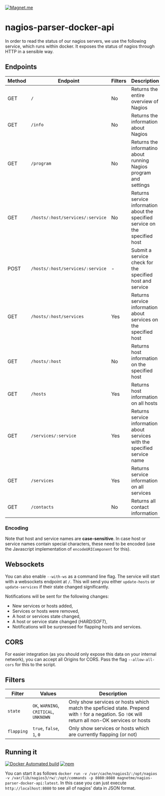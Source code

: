 [![Magnet.me](https://cdn.magnet.me/images/logo-2015-full_2x.png)](https://magnet.me)

# nagios-parser-docker-api

In order to read the status of our nagios servers, we use the following service, which runs within docker.
It exposes the status of nagios through HTTP in a sensible way.

## Endpoints

| Method | Endpoint | Filters | Description |
|---|---|---|---|
| GET | `/` | No | Returns the entire overview of Nagios |
| GET | `/info` | No | Returns the information about Nagios |
| GET | `/program` | No | Returns the informatino about running Nagios program and settings |
| GET | `/hosts/:host/services/:service` | No | Returns service information about the specified service on the specified host |
| POST | `/hosts/:host/services/:service` | - | Submit a service check for the specified host and service |
| GET | `/hosts/:host/services` | Yes | Returns service information about services on the specified host |
| GET | `/hosts/:host` | No | Returns host information on the specified host |
| GET | `/hosts` | Yes | Returns host information on all hosts |
| GET | `/services/:service` | Yes | Returns service information about services with the specified service name |
| GET | `/services` | Yes | Returns service information on all services |
| GET | `/contacts` | No | Returns all contact information |

### Encoding

Note that host and service names are __case-sensitive__.
In case host or service names contain special characters, these need to be encoded (use the Javascript implementation of `encodeURIComponent` for this).


## Websockets

You can also enable `--with-ws` as a command line flag.
The service will start with a websockets endpoint at `/`.
This will send you either `update-hosts` or `update-services` if their state changed significantly.

Notifications will be sent for the following changes:

- New services or hosts added,
- Services or hosts were removed,
- A host or services state changed,
- A host or service state changed (_HARD/SOFT_),
- Notifications will be surpressed for flapping hosts and services.

## CORS

For easier integration (as you should only expose this data on your internal network), you can accept all Origins for CORS.
Pass the flag `--allow-all-cors` for this to the script.

## Filters

| Filter | Values | Description |
|---|---|---|
| `state` | `OK`, `WARNING`, `CRITICAL`, `UNKNOWN` | Only show services or hosts which match the speficied state. Prepend with `!` for a negation. So `!OK` will return all non-OK services or hosts |
| `flapping` | `true`, `false`, `1`, `0` | Only show services or hosts which are currently flapping (or not) |

## Running it

[![Docker Automated build](https://img.shields.io/docker/automated/magnetme/nagios-parser-docker-api.svg)]()
[![npm](https://img.shields.io/npm/v/nagios-parser-docker.svg)]()

You can start it as follows `docker run -v /var/cache/nagios3/:/opt/nagios -v /var/lib/nagios3/rw/:/opt/commands -p 8080:8080 magnetme/nagios-parser-docker-api:latest`.
In this case you can just execute `http://localhost:8080` to see all of nagios' data in JSON format.
